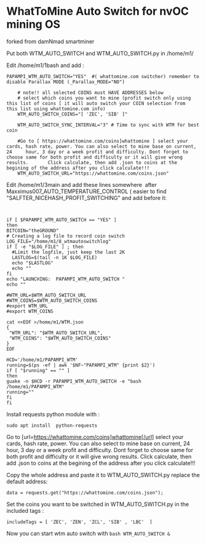 # WhatToMine Auto Switch for nvOC mining OS
forked from damNmad smartminer

Put both WTM_AUTO_SWITCH and WTM_AUTO_SWITCH.py in /home/m1/


Edit /home/m1/1bash and add :
```
PAPAMPI_WTM_AUTO_SWITCH="YES"  #( whattomine.com switcher) remember to disable Parallax MODE (_Parallax_MODE="NO")

	# note!! all selected COINS must HAVE ADDRESSES below
	# select which coins you want to mine (profit switch only using this list of coins [ it will auto switch your COIN selection from	this list using whattomine.com info)
	WTM_AUTO_SWITCH_COINS="[ 'ZEC', 'SIB' ]"
	 
	WTM_AUTO_SWITCH_SYNC_INTERVAL="3" # Time to sync with WTM for best coin

	#Go to [ https://whattomine.com/coins]whattomine ] select your cards, hash rate, power. You can also select to mine base on current, 24 	hour, 3 day or a week profit and difficulty. Dont forget to choose same for both profit and difficulty or it will give wrong results. 		Click calculate, then add .json to coins at the begining of the address after you click calculate!!!
	WTM_AUTO_SWITCH_URL="https://whattomine.com/coins.json"

```

Edit /home/m1/3main and add these lines somewhere  after Maxximus007_AUTO_TEMPERATURE_CONTROL ( easier to find "SALFTER_NICEHASH_PROFIT_SWITCHING" and add before it:
```


if [ $PAPAMPI_WTM_AUTO_SWITCH == "YES" ]
then
BITCOIN="theGROUND"
# Creating a log file to record coin switch 
LOG_FILE="/home/m1/8_wtmautoswitchlog"
if [ -e "$LOG_FILE" ] ; then
  #Limit the logfile, just keep the last 2K
  LASTLOG=$(tail -n 1K $LOG_FILE)
  echo "$LASTLOG"
  echo ""
fi
echo "LAUNCHING:  PAPAMPI_WTM_AUTO_SWITCH "
echo ""

#WTM_URL=$WTM_AUTO_SWITCH_URL
#WTM_COINS=$WTM_AUTO_SWITCH_COINS
#export WTM_URL
#export WTM_COINS

cat <<EOF >/home/m1/WTM.json
{
 "WTM_URL": "$WTM_AUTO_SWITCH_URL",
 "WTM_COINS": "$WTM_AUTO_SWITCH_COINS"
}
EOF

HCD='/home/m1/PAPAMPI_WTM'
running=$(ps -ef | awk '$NF~"PAPAMPI_WTM" {print $2}')
if [ "$running" == "" ]
then
guake -n $HCD -r PAPAMPI_WTM_AUTO_SWITCH -e "bash /home/m1/PAPAMPI_WTM"
running=""
fi
fi
```
Install requests python module with :
```
sudo apt install  python-requests
```

Go to [url=https://whattomine.com/coins]whattomine[/url] select your cards, hash rate, power.
You can also select to mine base on current, 24 hour, 3 day or a week profit and difficulty. 
Dont forget to choose same for both profit and difficulty or it will give wrong results.
Click calculate, then add .json to coins at the begining of the address after you click calculate!!!
 
Copy the whole address and paste it to WTM_AUTO_SWITCH.py replace the default address:

```
data = requests.get("https://whattomine.com/coins.json");
```
Set the coins you want to be switched in WTM_AUTO_SWITCH.py in the included tags :

```
includeTags = [ 'ZEC', 'ZEN', 'ZCL', 'SIB' , 'LBC'  ]
```

Now you can start wtm auto switch with 
```bash WTM_AUTO_SWITCH &```
